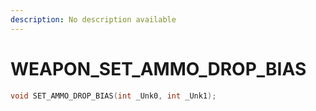 ```yaml
---
description: No description available 
---
```


# WEAPON\_SET_AMMO_DROP_BIAS

```cpp
void SET_AMMO_DROP_BIAS(int _Unk0, int _Unk1);
```